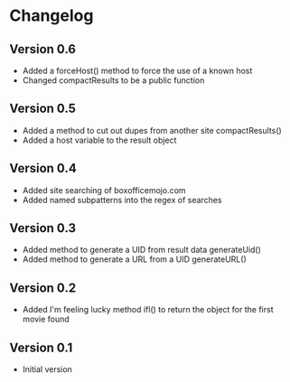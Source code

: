 # Changelog

## Version 0.6
* Added a forceHost() method to force the use of a known host
* Changed compactResults to be a public function
	
## Version 0.5
* Added a method to cut out dupes from another site compactResults()
* Added a host variable to the result object
	
## Version 0.4
* Added site searching of boxofficemojo.com
* Added named subpatterns into the regex of searches
	
## Version 0.3
* Added method to generate a UID from result data generateUid()
* Added method to generate a URL from a UID generateURL()
	
## Version 0.2
* Added I'm feeling lucky method ifl() to return the object for the first movie found

## Version 0.1
* Initial version
